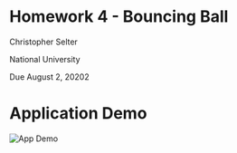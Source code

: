 # Homework 4 - Bouncing Ball
Christopher Selter

National University 

Due August 2, 20202

# Application Demo
![App Demo](https://github.com/cselter5093/Bouncing-Ball/blob/master/Screen-Recording-2020-07-29-at-9.12.14-PM.gif)

